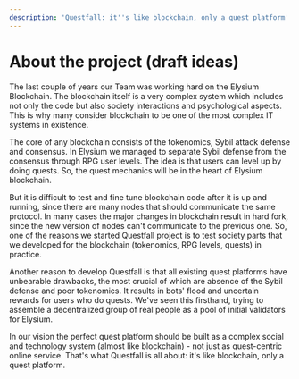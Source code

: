 ```yaml
---
description: 'Questfall: it''s like blockchain, only a quest platform'
---
```


# About the project (draft ideas)

The last couple of years our Team was working hard on the Elysium Blockchain. The blockchain itself is a very complex system which includes not only the code but also society interactions and psychological aspects. This is why many consider blockchain to be one of the most complex IT systems in existence.

The core of any blockchain consists of the tokenomics, Sybil attack defense and consensus. In Elysium we managed to separate Sybil defense from the consensus through RPG user levels. The idea is that users can level up by doing quests. So, the quest mechanics will be in the heart of Elysium blockchain.

But it is difficult to test and fine tune blockchain code after it is up and running, since there are many nodes that should communicate the same protocol. In many cases the major changes in blockchain result in hard fork, since the new version of nodes can't communicate to the previous one. So, one of the reasons we started Questfall project is to test society parts that we developed for the blockchain (tokenomics, RPG levels, quests) in practice.&#x20;

Another reason to develop Questfall is that all existing quest platforms have unbearable drawbacks, the most crucial of which are absence of the Sybil defense and poor tokenomics. It results in bots' flood and uncertain rewards for users who do quests. We've seen this firsthand, trying to assemble a decentralized group of real people as a pool of initial validators for Elysium.

In our vision the perfect quest platform should be built as a complex social and technology system (almost like blockchain) - not just as quest-centric online service. That's what Questfall is all about: it's like blockchain, only a quest platform.
